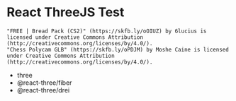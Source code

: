 # React ThreeJS Test

```
"FREE | Bread Pack (CS2)" (https://skfb.ly/oOIUZ) by 6lucius is licensed under Creative Commons Attribution (http://creativecommons.org/licenses/by/4.0/).
"Chess Polycam GLB" (https://skfb.ly/oPDJM) by Moshe Caine is licensed under Creative Commons Attribution (http://creativecommons.org/licenses/by/4.0/).
```

- three
- @react-three/fiber
- @react-three/drei
